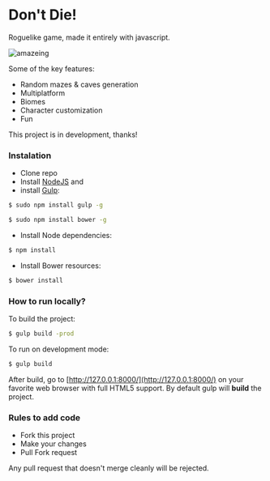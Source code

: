 Don't Die!
===

Roguelike game, made it entirely with javascript.

![amazeing](http://i.imgur.com/ZtRkGYh.jpg)

Some of the key features:

- Random mazes & caves generation
- Multiplatform
- Biomes
- Character customization
- Fun

This project is in development, thanks!

### Instalation ###
* Clone repo
* Install [NodeJS](http://nodejs.org/download/) and
* install [Gulp](https://github.com/gulpjs/gulp/):
```bash
$ sudo npm install gulp -g
```
```bash
$ sudo npm install bower -g
```
* Install Node dependencies:
```bash
$ npm install
```
* Install Bower resources:
```bash
$ bower install
```

### How to run locally? ###
To build the project:
```bash
$ gulp build -prod
```

To run on development mode:
```bash
$ gulp build
```
After build, go to [http://127.0.0.1:8000/](http://127.0.0.1:8000/) on your favorite web browser with full HTML5 support.
By default gulp will __build__ the project.

### Rules to add code ###

* Fork this project
* Make your changes
* Pull Fork request

Any pull request that doesn't merge cleanly will be rejected.
